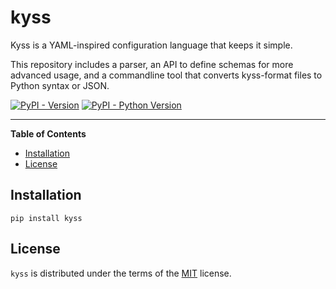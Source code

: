 # kyss

Kyss is a YAML-inspired configuration language that keeps it simple.

This repository includes a parser, an API to define schemas for more advanced usage, and a commandline tool that converts kyss-format files to Python syntax or JSON.

[![PyPI - Version](https://img.shields.io/pypi/v/kyss.svg)](https://pypi.org/project/kyss)
[![PyPI - Python Version](https://img.shields.io/pypi/pyversions/kyss.svg)](https://pypi.org/project/kyss)

-----

**Table of Contents**

- [Installation](#installation)
- [License](#license)

## Installation

```console
pip install kyss
```

## License

`kyss` is distributed under the terms of the [MIT](https://spdx.org/licenses/MIT.html) license.
